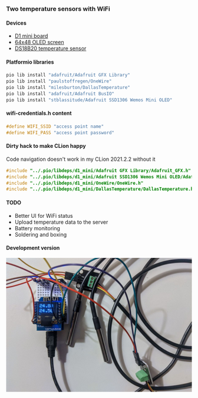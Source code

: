 
### Two temperature sensors with WiFi

#### Devices

  * [D1 mini board](https://aliexpress.com/item/32651747570.html)
  * [64x48 OLED screen](https://aliexpress.com/item/32800979738.html)
  * [DS18B20 temperature sensor](https://aliexpress.com/item/4000143479592.html)

#### Platformio libraries

```sh
pio lib install "adafruit/Adafruit GFX Library"
pio lib install "paulstoffregen/OneWire"
pio lib install "milesburton/DallasTemperature"
pio lib install "adafruit/Adafruit BusIO"
pio lib install "stblassitude/Adafruit SSD1306 Wemos Mini OLED"
```

#### wifi-credentials.h content

```c++
#define WIFI_SSID "access point name"
#define WIFI_PASS "access point password"
```

#### Dirty hack to make CLion happy

Code navigation doesn't work in my CLion 2021.2.2 without it

```c++
#include "../.pio/libdeps/d1_mini/Adafruit GFX Library/Adafruit_GFX.h"
#include "../.pio/libdeps/d1_mini/Adafruit SSD1306 Wemos Mini OLED/Adafruit_SSD1306.h"
#include "../.pio/libdeps/d1_mini/OneWire/OneWire.h"
#include "../.pio/libdeps/d1_mini/DallasTemperature/DallasTemperature.h"
```

#### TODO

  * Better UI for WiFi status
  * Upload temperature data to the server
  * Battery monitoring
  * Soldering and boxing

#### Development version

  ![](hardware.jpg)
